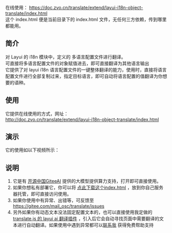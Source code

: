 

在线使用：  https://doc.zvo.cn/translate/extend/layui-i18n-object-translate/index.html  
这个 index.html 便是当前目录下的 index.html 文件，无任何三方依赖，传到哪里都能用。


## 简介
对 Layui 的 i18n 模块中，定义的 多语言配置文件进行翻译。  
可直接将多语言配置文件的对象赋值进去，即可直接翻译为其他语言输出  
它提供了对 layui i18n 语言配置文件的一键整体翻译的能力，使用时，直接将语言配置文件进行全部复制过来，指定目标语言，即可自动将语言配置的值翻译为你想要的语种。

## 使用
它提供在线使用的方式，网址：  
http://doc.zvo.cn/translate/extend/layui-i18n-object-translate/index.html

## 演示
它的使用如以下视频所示：


## 说明
1. 它是有 [开源中国GiteeAI](https://ai.gitee.com/?source=translate.js) 提供的大模型提供算力支持，打开即可直接使用。  
1. 如果你想私有部署它，你可以将 [点此下载这个index.html](index.html) ，放到你自己服务器托管，即可直接访问使用。  
1. 如果你使用中有异常、出错等，可反馈至 https://gitee.com/mail_osc/translate/issues
1. 另外如果你有动态文本没法固定配置文本的，也可以直接使用我定做的 [translate.js 的 layui ai 翻译插件](../layui/) ，引入后它会自动寻找页面中需要翻译的文本进行自动翻译。如果使用中遇到异常都可以[联系我](http://translate.zvo.cn/4030.html) 获得免费帮助支持